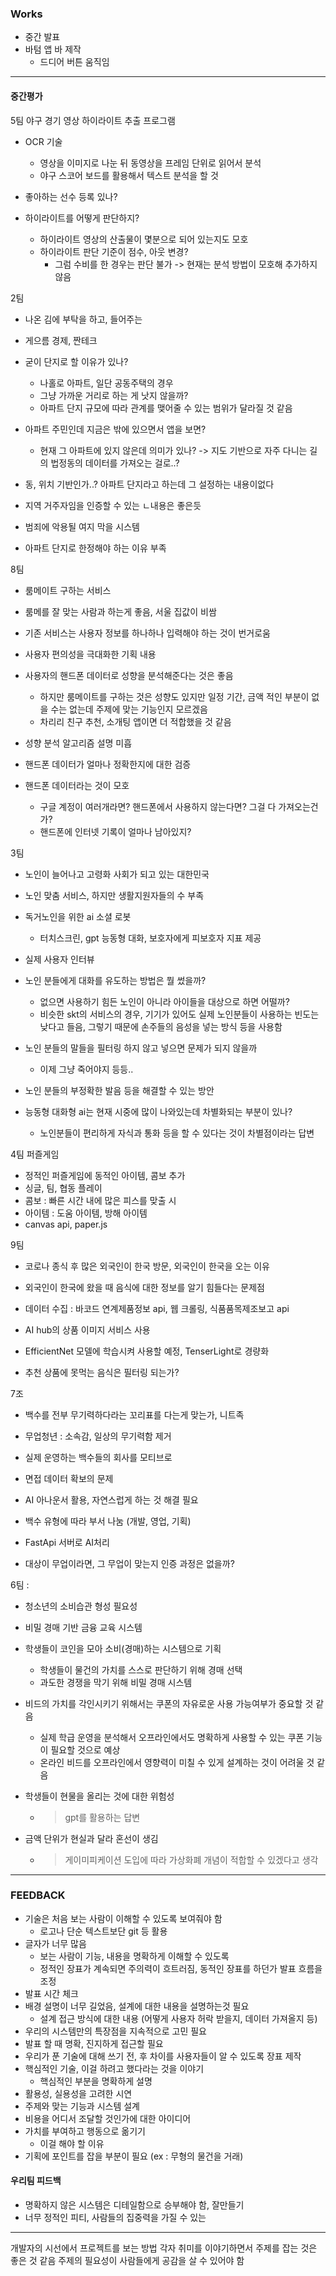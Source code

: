 ### Works
- 중간 발표 
- 바텀 앱 바 제작 
	- 드디어 버튼 움직임

---
#### 중간평가

5팀 야구 경기 영상 하이라이트 추출 프로그램
- OCR 기술
	- 영상을 이미지로 나눈 뒤 동영상을 프레임 단위로 읽어서 분석
	- 야구 스코어 보드를 활용해서 텍스트 분석을 할 것

- 좋아하는 선수 등록 있나?
- 하이라이트를 어떻게 판단하지?
	- 하이라이트 영상의 산출물이 몇분으로 되어 있는지도 모호
	- 하이라이트 판단 기준이 점수, 아웃 변경?
		- 그럼 수비를 한 경우는 판단 불가
		-> 현재는 분석 방법이 모호해 추가하지 않음


2팀 
- 나온 김에 부탁을 하고, 들어주는
- 게으름 경제, 짠테크

- 굳이 단지로 할 이유가 있나?
	- 나홀로 아파트, 일단 공동주택의 경우
	- 그냥 가까운 거리로 하는 게 낫지 않을까?
	- 아파트 단지 규모에 따라 관계를 맺어줄 수 있는 범위가 달라질 것 같음
- 아파트 주민인데 지금은 밖에 있으면서 앱을 보면?
	- 현재 그 아파트에 있지 않은데 의미가 있나? 
		-> 지도 기반으로 자주 다니는 길의 법정동의 데이터를 가져오는 걸로..?
- 동, 위치 기반인가..? 아파트 단지라고 하는데 그 설정하는 내용이없다

- 지역 거주자임을 인증할 수 있는 ㄴ내용은 좋은듯

- 범죄에 악용될 여지 막을 시스템
- 아파트 단지로 한정해야 하는 이유 부족


8팀
- 룸메이트 구하는 서비스
- 룸메를 잘 맞는 사람과 하는게 좋음, 서울 집값이 비쌈
- 기존 서비스는 사용자 정보를 하나하나 입력해야 하는 것이 번거로움

- 사용자 편의성을 극대화한 기획 내용
- 사용자의 핸드폰 데이터로 성향을 분석해준다는 것은 좋음
	- 하지만 룸메이트를 구하는 것은 성향도 있지만 일정 기간, 금액 적인 부분이 없을 수는 없는데 주제에 맞는 기능인지 모르겠음
	- 차리리 친구 추천, 소개팅 앱이면 더 적합했을 것 같음
- 성향 분석 알고리즘 설명 미흡

- 핸드폰 데이터가 얼마나 정확한지에 대한 검증
- 핸드폰 데이터라는 것이 모호
	- 구글 계정이 여러개라면? 핸드폰에서 사용하지 않는다면? 그걸 다 가져오는건가?
	- 핸드폰에 인터넷 기록이 얼마나 남아있지?


3팀
- 노인이 늘어나고 고령화 사회가 되고 있는 대한민국
- 노인 맞춤 서비스, 하지만 생활지원자들의 수 부족
- 독거노인을 위한 ai 소셜 로봇
	- 터치스크린, gpt 능동형 대화, 보호자에게 피보호자 지표 제공
- 실제 사용자 인터뷰

- 노인 분들에게 대화를 유도하는 방법은 뭘 썼을까?
	- 없으면 사용하기 힘든 노인이 아니라 아이들을 대상으로 하면 어떨까?
	- 비슷한 skt의 서비스의 경우, 기기가 있어도 실제 노인분들이 사용하는 빈도는 낮다고 들음, 그렇기 때문에 손주들의 음성을 넣는 방식 등을 사용함

- 노인 분들의 말들을 필터링 하지 않고 넣으면 문제가 되지 않을까
	- 이제 그냥 죽어야지 등등..
- 노인 분들의 부정확한 발음 등을 해결할 수 있는 방안
- 능동형 대화형 ai는 현재 시중에 많이 나와있는데 차별화되는 부분이 있나?
	- 노인분들이 편리하게 자식과 통화 등을 할 수 있다는 것이 차별점이라는 답변


4팀 퍼즐게임
- 정적인 퍼즐게임에 동적인 아이템, 콤보 추가
- 싱글, 팀, 협동 플레이
- 콤보 : 빠른 시간 내에 많은 피스를 맞출 시
- 아이템 : 도움 아이템, 방해 아이템
- canvas api, paper.js

9팀
- 코로나 종식 후 많은 외국인이 한국 방문, 외국인이 한국을 오는 이유
- 외국인이 한국에 왔을 때 음식에 대한 정보를 알기 힘들다는 문제점
- 데이터 수집 : 바코드 연계제품정보 api, 웹 크롤링, 식품품목제조보고 api
- AI hub의 상품 이미지 서비스 사용
- EfficientNet 모델에 학습시켜 사용할 예정, TenserLight로 경량화

- 추천 상품에 못먹는 음식은 필터링 되는가?


7조
- 백수를 전부 무기력하다라는 꼬리표를 다는게 맞는가, 니트족
- 무업청년 : 소속감, 일상의 무기력함 제거
- 실제 운영하는 백수들의 회사를 모티브로
- 면접 데이터 확보의 문제
- AI 아나운서 활용, 자연스럽게 하는 것 해결 필요
- 백수 유형에 따라 부서 나눔 (개발, 영업, 기획)
- FastApi 서버로 AI처리

- 대상이 무업이라면, 그 무업이 맞는지 인증 과정은 없을까?

6팀 : 
- 청소년의 소비습관 형성 필요성
- 비밀 경매 기반 금융 교육 시스템
- 학생들이 코인을 모아 소비(경매)하는 시스템으로 기획
	- 학생들이 물건의 가치를 스스로 판단하기 위해 경매 선택
	- 과도한 경쟁을 막기 위해 비밀 경매 시스템

- 비드의 가치를 각인시키기 위해서는 쿠폰의 자유로운 사용 가능여부가 중요할 것 같음
	- 실제 학급 운영을 분석해서 오프라인에서도 명확하게 사용할 수 있는 쿠폰 기능이 필요할 것으로 예상
	- 온라인 비드를 오프라인에서 영향력이 미칠 수 있게 설계하는 것이 어려울 것 같음

- 학생들이 현물을 올리는 것에 대한 위험성
	- > gpt를 활용하는 답변
- 금액 단위가 현실과 달라 혼선이 생김
	- > 게이미피케이션 도입에 따라 가상화폐 개념이 적합할 수 있겠다고 생각


---
### FEEDBACK
- 기술은 처음 보는 사람이 이해할 수 있도록 보여줘야 함
	- 로고나 단순 텍스트보단 git 등 활용
- 글자가 너무 많음
	- 보는 사람이 기능, 내용을 명확하게 이해할 수 있도록
	- 정적인 장표가 계속되면 주의력이 흐트러짐, 동적인 장표를 하던가 발표 흐름을 조정
- 발표 시간 체크
- 배경 설명이 너무 길었음, 설계에 대한 내용을 설명하는것 필요
	- 설계 접근 방식에 대한 내용 (어떻게 사용자 허락 받을지, 데이터 가져올지 등)
- 우리의 시스템만의 특장점을 지속적으로 고민 필요
- 발표 할 때 명확,  진지하게 접근할 필요
- 우리가 푼 기술에 대해 쓰기 전, 후 차이를 사용자들이 알 수 있도록 장표 제작
- 핵심적인 기술, 이걸 하려고 했다라는 것을 이야기
	- 핵심적인 부분을 명확하게 설명
- 활용성, 실용성을 고려한 시연
- 주제와 맞는 기능과 시스템 설계
- 비용을 어디서 조달할 것인가에 대한 아이디어
- 가치를 부여하고 행동으로 옮기기
	- 이걸 해야 할 이유
- 기획에 포인트를 잡을 부분이 필요 (ex : 무형의 물건을 거래)

#### 우리팀 피드백
- 명확하지 않은 시스템은 디테일함으로 승부해야 함, 잘만들기
- 너무 정적인 피티, 사람들의 집중력을 가질 수 있는


---
개발자의 시선에서 프로젝트를 보는 방법
각자 취미를 이야기하면서 주제를 잡는 것은 좋은 것 같음
주제의 필요성이 사람들에게 공감을 살 수 있어야 함